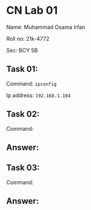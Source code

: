 # CN Lab 01
Name: Muhammad Osama Irfan

Roll no: 21k-4772

Sec: BCY 5B

## Task 01:
Command: `ipconfig`

Ip address: `192.168.1.104`

## Task 02:
Command: 

Answer:
---
## Task 03:
Command:

Answer:
---

